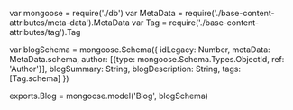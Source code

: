 var mongoose = require('./db')
var MetaData = require('./base-content-attributes/meta-data').MetaData
var Tag = require('./base-content-attributes/tag').Tag

var blogSchema = mongoose.Schema({
  idLegacy: Number,
  metaData: MetaData.schema,
  author: [{type: mongoose.Schema.Types.ObjectId, ref: 'Author'}],
  blogSummary: String,
  blogDescription: String,
  tags: [Tag.schema]
})

exports.Blog = mongoose.model('Blog', blogSchema)
